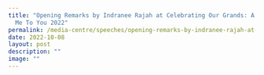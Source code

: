 ```yaml
---
title: "Opening Remarks by Indranee Rajah at Celebrating Our Grands: A Song From
  Me To You 2022"
permalink: /media-centre/speeches/opening-remarks-by-indranee-rajah-at-celebrating-our-grands-2022/
date: 2022-10-08
layout: post
description: ""
image: ""
---
```

